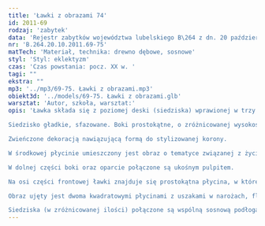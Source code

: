 ```yaml
---
title: 'Ławki z obrazami 74'
id: 2011-69
rodzaj: 'zabytek'
data: 'Rejestr zabytków województwa lubelskiego B\264 z dn. 20 października 2011 r.'
nr: 'B.264.20.10.2011.69-75'
matTech: 'Materiał, technika: drewno dębowe, sosnowe'
styl: 'Styl: eklektyzm'
czas: 'Czas powstania: pocz. XX w. '
tagi: ""
ekstra: ""
mp3: '../mp3/69-75. Ławki z obrazami.mp3'
obiekt3d: '../models/69-75. Ławki z obrazami.glb'
warsztat: 'Autor, szkoła, warsztat:'
opis: 'Ławka składa się z poziomej deski (siedziska) wprawionej w trzy pionowe deski (boki i noga środkowa) oraz oparcia. 

Siedzisko gładkie, sfazowane. Boki prostokątne, o zróżnicowanej wysokości i szerokości, zakończone profilowanym gzymsem, zdobione prostokątnymi płycinami z profilowanych listew, zamkniętymi trójbocznie, półkoliście i ostrołukowo. 

Zwieńczone dekoracją nawiązującą formą do stylizowanej korony. 

W środkowej płycinie umieszczony jest obraz o tematyce związanej z życiem św. Brygidy. 

W dolnej części boki oraz oparcie połączone są ukośnym pulpitem. 

Na osi części frontowej ławki znajduje się prostokątna płycina, w której umieszczony jest obraz o podobnej tematyce jak na bokach, flankowany toczonymi półtralkami o rozbudowanej formie. 

Obraz ujęty jest dwoma kwadratowymi płycinami z uszakami w narożach, flankowanymi tralkami o analogicznym kształcie. 

Siedziska (w zróżnicowanej ilości) połączone są wspólną sosnową podłogą.'
---
```





